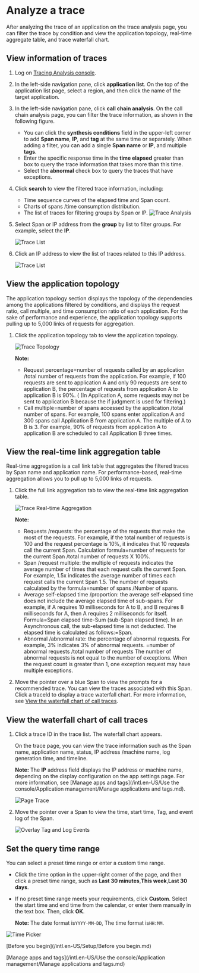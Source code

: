 # Analyze a trace

After analyzing the trace of an application on the trace analysis page, you can filter the trace by condition and view the application topology, real-time aggregate table, and trace waterfall chart.

## View information of traces

1.  Log on [Tracing Analysis console](https://tracing-sg.console.aliyun.com/).

2.  In the left-side navigation pane, click **application list**. On the top of the application list page, select a region, and then click the name of the target application.

3.  In the left-side navigation pane, click **call chain analysis**. On the call chain analysis page, you can filter the trace information, as shown in the following figure.

    -   You can click the **synthesis conditions** field in the upper-left corner to add **Span name**, **IP**, and **tag** at the same time or separately. When adding a filter, you can add a single **Span name** or **IP**, and multiple **tags**.
    -   Enter the specific response time in the **time elapsed** greater than box to query the trace information that takes more than this time.
    -   Select the **abnormal** check box to query the traces that have exceptions.
4.  Click **search** to view the filtered trace information, including:

    -   Time sequence curves of the elapsed time and Span count.
    -   Charts of spans /time consumption distribution.
    -   The list of traces for filtering groups by Span or IP.
    ![Trace Analysis](https://static-aliyun-doc.oss-accelerate.aliyuncs.com/assets/img/en-US/7955458061/p63933.png)

5.  Select Span or IP address from the **group** by list to filter groups. For example, select the **IP**.

    ![Trace List](https://static-aliyun-doc.oss-accelerate.aliyuncs.com/assets/img/en-US/7955458061/p63959.png)

6.  Click an IP address to view the list of traces related to this IP address.

    ![Trace List](https://static-aliyun-doc.oss-accelerate.aliyuncs.com/assets/img/en-US/7955458061/p63960.png)


## View the application topology

The application topology section displays the topology of the dependencies among the applications filtered by conditions, and displays the request ratio, call multiple, and time consumption ratio of each application. For the sake of performance and experience, the application topology supports pulling up to 5,000 links of requests for aggregation.

1.  Click the application topology tab to view the application topology.

    ![Trace Topology ](https://static-aliyun-doc.oss-accelerate.aliyuncs.com/assets/img/en-US/4876458061/p66600.png)

    **Note:**

    -   Request percentage=number of requests called by an application /total number of requests from the application. For example, if 100 requests are sent to application A and only 90 requests are sent to application B, the percentage of requests from application A to application B is 90%. \( \(In Application A, some requests may not be sent to application B because the if judgment is used for filtering.\)
    -   Call multiple=number of spans accessed by the application /total number of spans. For example, 100 spans enter application A and 300 spans call Application B from application A. The multiple of A to B is 3. For example, 90% of requests from application A to application B are scheduled to call Application B three times.

## View the real-time link aggregation table

Real-time aggregation is a call link table that aggregates the filtered traces by Span name and application name. For performance-based, real-time aggregation allows you to pull up to 5,000 links of requests.

1.  Click the full link aggregation tab to view the real-time link aggregation table.

    ![Trace Real-time Aggregation](https://static-aliyun-doc.oss-accelerate.aliyuncs.com/assets/img/en-US/4876458061/p66616.png)

    **Note:**

    -   Requests /requests: the percentage of the requests that make the most of the requests. For example, if the total number of requests is 100 and the request percentage is 10%, it indicates that 10 requests call the current Span. Calculation formula=number of requests for the current Span /total number of requests X 100%.
    -   Span /request multiple: the multiple of requests indicates the average number of times that each request calls the current Span. For example, 1.5x indicates the average number of times each request calls the current Span 1.5. The number of requests calculated by the formula=number of spans /Number of spans.
    -   Average self-elapsed time /proportion: the average self-elapsed time does not include the average elapsed time of sub-spans. For example, if A requires 10 milliseconds for A to B, and B requires 8 milliseconds for A, then A requires 2 milliseconds for itself. Formula=Span elapsed time-Sum \(sub-Span elapsed time\). In an Asynchronous call, the sub-elapsed time is not deducted. The elapsed time is calculated as follows:=Span.
    -   Abnormal /abnormal rate: the percentage of abnormal requests. For example, 3% indicates 3% of abnormal requests. =number of abnormal requests /total number of requests The number of abnormal requests is not equal to the number of exceptions. When the request count is greater than 1, one exception request may have multiple exceptions.
2.  Move the pointer over a blue Span to view the prompts for a recommended trace. You can view the traces associated with this Span. Click a traceId to display a trace waterfall chart. For more information, see [View the waterfall chart of call traces](#section_nn0_y6s_g63).


## View the waterfall chart of call traces

1.  Click a trace ID in the trace list. The waterfall chart appears.

    On the trace page, you can view the trace information such as the Span name, application name, status, IP address /machine name, log generation time, and timeline.

    **Note:** The **IP** address field displays the IP address or machine name, depending on the display configuration on the app settings page. For more information, see [Manage apps and tags](/intl.en-US/Use the console/Application management/Manage applications and tags.md).

    ![Page Trace](../images/p63969.png "Link page")

2.  Move the pointer over a Span to view the time, start time, Tag, and event log of the Span.

    ![Overlay Tag and Log Events](https://static-aliyun-doc.oss-accelerate.aliyuncs.com/assets/img/en-US/4876458061/p63977.png)


## Set the query time range

You can select a preset time range or enter a custom time range.

-   Click the time option in the upper-right corner of the page, and then click a preset time range, such as **Last 30 minutes**,**This week**,**Last 30 days**.
-   If no preset time range meets your requirements, click **Custom**. Select the start time and end time from the calendar, or enter them manually in the text box. Then, click **OK**.

    **Note:** The date format is`YYYY-MM-DD`, The time format is`HH:MM`.


![Time Picker](../images/p53830.png "Query time range selector")

[Before you begin](/intl.en-US/Setup/Before you begin.md)

[Manage apps and tags](/intl.en-US/Use the console/Application management/Manage applications and tags.md)

